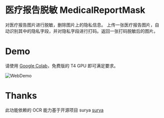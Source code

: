 # 医疗报告脱敏 MedicalReportMask
对医疗报告图片进行脱敏，删除图片上的隐私信息。
上传一张医疗报告图片，自动识别其中的隐私字段，并对隐私字段进行打码。返回一张打码脱敏后的图片。

# Demo
请使用 [Google Colab](https://colab.research.google.com/drive/1pLOuxQVlRxcY_FGikHz29ap7f7_5o-Hk?usp=sharing)，免费版的 T4 GPU 即可满足要求。

![WebDemo](https://github.com/WangyeOfWudang/MedicalReportMask/assets/167185971/4e9ac050-22e0-4bf4-8a2d-f389347e5245)

# Thanks
此功能依赖的 OCR 能力基于开源项目 surya
[surya](https://github.com/VikParuchuri/surya?tab=readme-ov-file)

